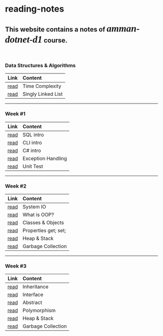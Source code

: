 # reading-notes

## This website contains a notes of *<span style="font-family:Papyrus; font-size:1.5em">amman-dotnet-d1</span>* course.

<br>

### Data Structures & Algorithms

|Link|Content|
|:-: | :-    |
|[read](DSA/Complexity.md)|Time Complexity|
|[read](DSA/SinglyLinkedList.md)|Singly Linked List|

---

### Week #1

|Link|Content|
|:-: | :-    |
|[read](week1/SQL.md)|SQL intro|
|[read](week1/CLI.md)|CLI intro|
|[read](week1/CSharp.md)|C# intro|
|[read](week1/ExceptionHandling.md)|Exception Handling|
|[read](week1/UnitTest.md)|Unit Test|

---

### Week #2

|Link|Content|
|:-: | :-    |
|[read](week2/SystemIO.md)|System IO|
|[read](week2/OOP/OOP.md)|What is OOP?|
|[read](week2/OOP/ClassesObjects.md)|Classes & Objects|
|[read](week2/Properties.md)|Properties get; set;|
|[read](week2/HeapStack.md)|Heap & Stack|
|[read](week2/GarbageCollection.md)|Garbage Collection|

---

### Week #3

|Link|Content|
|:-: | :-    |
|[read](week3/Inheritance.md)|Inheritance|
|[read](week3/Interface.md)|Interface|
|[read](week3/Abstract.md)|Abstract|
|[read](week3/Polymorphism.md)|Polymorphism|
|[read](week2/HeapStack.md)|Heap & Stack|
|[read](week2/GarbageCollection.md)|Garbage Collection|
